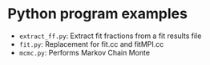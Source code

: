 # Python program examples

- `extract_ff.py`: Extract fit fractions from a fit results file
- `fit.py`: Replacement for fit.cc and fitMPI.cc
- `mcmc.py`: Performs Markov Chain Monte
